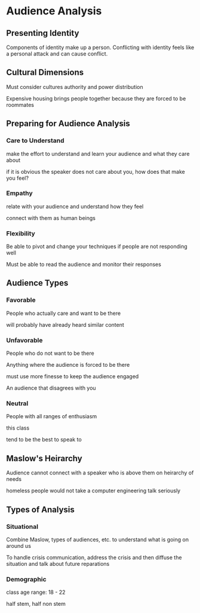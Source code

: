 # Audience Analysis

## Presenting Identity

Components of identity make up a person. Conflicting with identity feels like a personal attack and can cause conflict.

## Cultural Dimensions

Must consider cultures authority and power distribution

Expensive housing brings people together because they are forced to be roommates 

## Preparing for Audience Analysis

### Care to Understand

make the effort to understand and learn your audience and what they care about 

if it is obvious the speaker does not care about you, how does that make you feel?

### Empathy

relate with your audience and understand how they feel

connect with them as human beings

### Flexibility

Be able to pivot and change your techniques if people are not responding well

Must be able to read the audience and monitor their responses 

## Audience Types

### Favorable

People who actually care and want to be there 

will probably have already heard similar content 

### Unfavorable

People who do not want to be there

Anything where the audience is forced to be there

must use more finesse to keep the audience engaged

An audience that disagrees with you

### Neutral

People with all ranges of enthusiasm

this class 

tend to be the best to speak to

## Maslow's Heirarchy

Audience cannot connect with a speaker who is above them on heirarchy of needs

homeless people would not take a computer engineering talk seriously 

## Types of Analysis

### Situational

Combine Maslow, types of audiences, etc. to understand what is going on around us

To handle crisis communication, address the crisis and then diffuse the situation and talk about future reparations

### Demographic 

class age range: 18 - 22

half stem, half non stem



